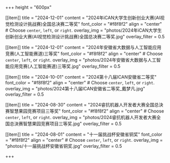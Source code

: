 +++
height = "600px"

[[item]]
    title = "2024-12-01"
    content = "2024年iCAN⼤学⽣创新创业⼤赛(AI视觉检测设计挑战赛)全国总决赛二等奖"
    font_color = "#f8f8f2"
    align = "center"  # Choose `center`, `left`, or `right`.
    overlay_img = "photos/2024年iCAN⼤学⽣创新创业⼤赛(AI视觉检测设计挑战赛)全国总决赛二等奖.jpg"
    overlay_filter = 0.5

[[item]]
    title = "2024-12-01"
    content = "2024年安徽省大数据与人工智能应用竞赛(人工智能赛道)三等奖"
    font_color = "#f8f8f2"
    align = "center"  # Choose `center`, `left`, or `right`.
    overlay_img = "photos/2024年安徽省大数据与人工智能应用竞赛(人工智能赛道)三等奖.jpg"
    overlay_filter = 0.5


[[item]]
    title = "2024-10-01"
    content = "2024第十八届ICAN安徽省二等奖"
    font_color = "#f8f8f2"
    align = "center"  # Choose `center`, `left`, or `right`.
    overlay_img = "photos/2024第十八届ICAN安徽省二等奖_戴梦凡.jpg"
    overlay_filter = 0.5

[[item]]
    title = "2024-08-30"
    content = "2024睿抗机器人开发者大赛全国总決赛智慧果园竞赛项目三等奖"
    font_color = "#f8f8f2"
    align = "center"  # Choose `center`, `left`, or `right`.
    overlay_img = "photos/2024睿抗机器人开发者大赛全国总決赛智慧果园竞赛项目三等奖.jpg"
    overlay_filter = 0.5

[[item]]
    title = "2024-08-01"
    content = "十一届挑战杯安徽省铜奖"
    font_color = "#f8f8f2"
    align = "center"  # Choose `center`, `left`, or `right`.
    overlay_img = "photos/十一届挑战杯安徽省铜奖.jpg"
    overlay_filter = 0.5


+++
